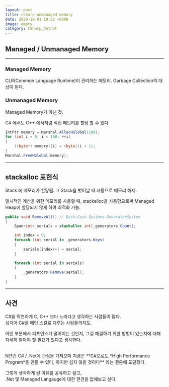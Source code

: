 ```yaml
---
layout: post
title: csharp-unmanaged memory
date: 2020-10-01 10:32 +0900
image: empty
category: CSharp_Dotnet
---
```


## Managed / Unmanaged Memory

---

### Managed Memory

CLR(Common Language Runtime)이 관리하는 메모리.  Garbage Collection의 대상이 된다.

### Unmanaged Memory

Managed Memory가 아닌 것.

C# 에서도 C++ 에서처럼 직접 메모리를 할당 할 수 있다.

```csharp
IntPtr memory = Marshal.AllocHGlobal(100);
for (int i = 0; i < 100; ++i)
{
    ((byte*) memory)[i] = (byte)(i + 1);
}
Marshal.FreeHGlobal(memory);
```

---

## stackalloc 표현식

Stack 에 메모리가 할당됨. 그 Stack을 벗어날 때 자동으로 메모리 해제.

일시적인 계산을 위한 메모리를 사용할 때, stackalloc을 사용함으로써
Managed Heap에 할당되지 않게 하여 최적화 가능.

```csharp
public void RemoveAll() // Dash.Core.Systems.GeneratorSystem
{
    Span<int> serials = stackalloc int[_generators.Count];

    int index = 0;
    foreach (int serial in _generators.Keys)
    {
        serials[index++] = serial;
    }

    foreach (int serial in serials)
    {
        _generators.Remove(serial);
    }
}

```

---
## 사견
C#을 막연하게 C, C++ 보다 느리다고 생각하는 사람들이 많다.  
심지어 C#을 메인 스킬로 다루는 사람들까지도.

어떤 부분에서 퍼포먼스가 떨어지는 것인지, 그걸 해결하기 위한 방법이 있는지에 대해  
자세히 알아야 할 필요가 있다고 생각한다.

<br>
N년간 C# / .Net에 관심을 가저오며 지금은  
**C#으로도 *High Performance Program*을 만들 수 있다, 하지만 쉽지 않을 것이다**  
라는 결론에 도달했다.

그렇게 생각하게 된 이유를 공유하고 싶고,  
.Net 및 Managed Langauge에 대한 편견을 없애보고 싶다.
